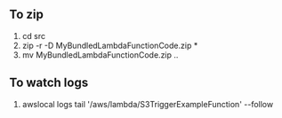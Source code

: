 ## To zip

1. cd src
1. zip -r -D MyBundledLambdaFunctionCode.zip *
1. mv MyBundledLambdaFunctionCode.zip ..


## To watch logs 

1. awslocal logs tail '/aws/lambda/S3TriggerExampleFunction' --follow




